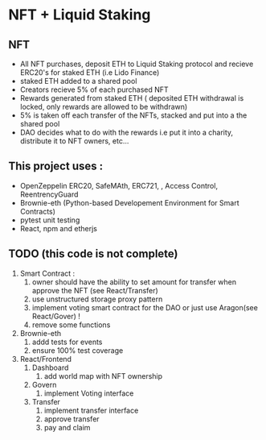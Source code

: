 # NFT + Liquid Staking



## NFT
- All NFT purchases, deposit ETH to Liquid Staking protocol and recieve ERC20's for staked ETH (i.e Lido Finance)
- staked ETH added to a shared pool
- Creators recieve 5% of each purchased NFT
-  Rewards generated from staked ETH ( deposited ETH withdrawal is locked, only rewards are allowed to be withdrawn)
- 5% is taken off each transfer of the NFTs, stacked and  put into a the shared pool
- DAO decides what to do with the rewards i.e put it into a charity, distribute it to NFT owners, etc...



## This project uses :
-   OpenZeppelin ERC20, SafeMAth, ERC721, , Access Control, ReentrencyGuard
-   Brownie-eth (Python-based Developement Environment for Smart Contracts)
-   pytest unit testing
-   React, npm and etherjs



## TODO (this code is not complete)
1. Smart Contract :
   1. owner should have the ability to set amount for transfer when approve the NFT (see React/Transfer)
   2. use unstructured storage proxy pattern
   3. implement voting smart contract for the DAO or just use Aragon(see React/Gover) !
   4. remove some functions
2. Brownie-eth
   1. addd tests for events
   2. ensure 100% test coverage
3. React/Frontend
   1. Dashboard
      1. add world map with NFT ownership
   2. Govern
      1. implement Voting interface
   3. Transfer
      1. implement transfer interface
      2. approve transfer
      3. pay and claim
  